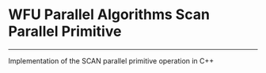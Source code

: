# WFU Parallel Algorithms Scan Parallel Primitive

---

Implementation of the SCAN parallel primitive operation in C++
